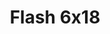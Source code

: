 ---
layout: episodios
title: "Flash 6x18"
url_serie_padre: 'flash/temporada-6'
category: 'series'
capitulo: 'yes'
anio: '2019'
prev: 'capitulo-17'
proximo: 'capitulo-19'
sandbox: allow-same-origin allow-forms
idioma: 'Subtitulado'
calidad: 'Full HD'
fuente: 'cueva'
reproductores_otros: ["https://gdriveplayer.me/embed2.php?link=l6nOBr7mQUesHFn3DW3CnAd%252FMtLXNvXlmgxCsmMbeH3RYWkliWPS8XANKFDL7VojxKJPoSoa2ch%252FXw6uHIFKZhjAixNynNu0EILj0qYSzz7prWjC%252B9DEbrVNjyLelS6z5wzuWz6cRkZ7wMU18rN8fzoNHna%252Bipgd0kTyca2vTbUD5Sz44zRA8GdG0fmc91pnF1DVW9CoaZpRW1QgQg0bZI","Subtitulado","https://player.premiumstream.live/player.php?id=Mzc2Mw&sub=https://sub.cuevana2.io/vtt-sub/sub7/The.Flash.2014.S06E18.vtt","Subtitulado","https://api.cuevana3.io/stream/index.php?file=ek5lbm9xYWNrS0xYMTZLa2xNbkdvY3ZTb3BtZng4TGp6ZFpobGFMUGtOelcwcUZmbWRIVzRkakVuS0JnbEplcG1KUnNZSlRTMGViVTBxZGdsdEhPb3J1WG40RnNsOE9qcWFlc1lLRFNsYkxVMHFhbWt0YmE0OG1ncHBlbHk4WT0","Subtitulado","https://mstream.website/qs3mspbskgrn","Subtitulado"]
reproductores_fembed: ["https://feurl.com/v/rg86wbeew4rng33","Subtitulado","https://feurl.com/v/60k-qi00gqq0n65","Subtitulado","https://feurl.com/v/-zj23hpp27k13zm","Subtitulado"]
reproductor: fembed
clasificacion: '+5'
tags:
- Ciencia-Ficcion
---